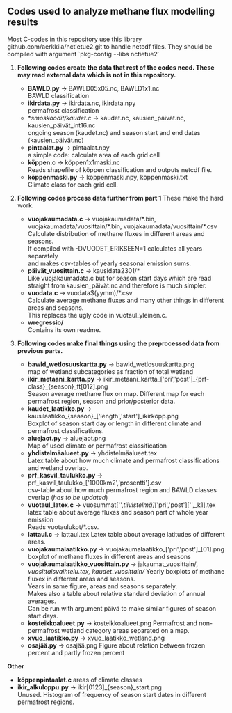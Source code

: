 ## Codes used to analyze methane flux modelling results
Most C-codes in this repository use this library github.com/aerkkila/nctietue2.git to handle netcdf files.
They should be compiled with argument \`pkg-config --libs nctietue2\`

1. **Following codes create the data that rest of the codes need. These may read external data which is not in this repository.**
   - **BAWLD<area>.py** &rarr; BAWLD05x05<area>.nc, BAWLD1x1<area>.nc \
	   BAWLD classification
   - **ikirdata<area>.py** &rarr; ikirdata<area>.nc, ikirdata<area>.npy \
	   permafrost classification
   - **smoskoodit/kaudet<area>.c* &rarr; kaudet<area>.nc, kausien_päivät.nc, kausien_päivät_int16.nc \
	   ongoing season (kaudet<area>.nc) and season start and end dates (kausien_päivät.nc)
   - **pintaalat<area>.py** &rarr; pintaalat<area>.npy \
	   a simple code: calculate area of each grid cell
   - **köppen.c** &rarr; köppen1x1maski<area>.nc \
	   Reads shapefile of köppen classification and outputs netcdf file.
   - **köppenmaski<area>.py** &rarr; köppenmaski<area>.npy, köppenmaski<area>.txt \
	   Climate class for each grid cell.

2. **Following codes process data further from part 1** These make the hard work.
   - **vuojakaumadata<area>.c** &rarr; vuojakaumadata/\*.bin, vuojakaumadata/vuosittain/\*.bin, vuojakaumadata/vuosittain/*.csv \
	   Calculate distribution of methane fluxes in different areas and seasons. \
	   If compiled with -DVUODET_ERIKSEEN=1 calculates all years separately \
	   and makes csv-tables of yearly seasonal emission sums.
   - **päivät_vuosittain.c** &rarr; kausidata2301/* \
	   Like vuojakaumadata<area>.c but for season start days
	   which are read straight from kausien_päivät.nc and therefore is much simpler.
   - **vuodata.c** &rarr; vuodata$(yymm)/\*.csv \
	   Calculate average methane fluxes and many other things in different areas and seasons. \
	   This replaces the ugly code in vuotaul_yleinen.c.
   - **wregressio/** \
	   Contains its own readme.

3. **Following codes make final things using the preprocessed data from previous parts.**
   - **bawld_wetlosuuskartta.py** &rarr; bawld_wetlosuuskartta.png \
	   map of wetland subcategories as fraction of total wetland
   - **ikir_metaani_kartta.py** &rarr; ikir_metaani_kartta_['pri','post']\_{prf-class}_{season}_ft[012].png \
	   Season average methane flux on map. Different map for each permafrost region, season and prior/posterior data.
   - **kaudet_laatikko.py** &rarr; kausilaatikko_{season}\_['length','start']\_ikirköpp.png \
	   Boxplot of season start day or length in different climate and permafrost classifications.
   - **aluejaot.py** &rarr; aluejaot.png \
	   Map of used climate or permafrost classification
   - **yhdistelmäalueet.py** &rarr; yhdistelmäalueet.tex \
	   Latex table about how much climate and permafrost classifications and wetland overlap.
   - **prf_kasvil_taulukko.py** &rarr; prf_kasvil_taulukko_['1000km2','prosentti'].csv \
	   csv-table about how much permafrost region and BAWLD classes overlap (*has to be updated*)
   - **vuotaul_latex.c** &rarr; vuosummat['',_tiivistelmä]_['pri','post']['',_k1].tex \
	   latex table about average fluxes and season part of whole year emission \
	   Reads vuotaulukot/\*.csv.
   - **lattaul.c** &rarr; lattaul.tex
	   Latex table about average latitudes of different areas.
   - **vuojakaumalaatikko<area>.py** &rarr; vuojakaumalaatikko_['pri','post']_[01].png \
	   boxplot of methane fluxes in different areas and seasons
   - **vuojakaumalaatikko_vuosittain.py** &rarr; jakaumat_vuosittain/*, vuosittaisvaihtelu.tex, kaudet_vuosittain/*
	   Yearly boxplots of methane fluxex in different areas and seasons. \
	   Years in same figure, areas and seasons separately. \
	   Makes also a table about relative standard deviation of annual averages. \
	   Can be run with argument päivä to make similar figures of season start days.
   - **kosteikkoalueet.py** &rarr; kosteikkoalueet.png
	   Permafrost and non-permafrost wetland category areas separated on a map.
   - **xvuo_laatikko.py** &rarr; xvuo_laatikko_wetland.png
   - **osajää.py** &rarr; osajää.png
	   Figure about relation between frozen percent and partly frozen percent

**Other**
- **köppenpintaalat<area>.c** areas of climate classes
- **ikir_alkuloppu.py** &rarr; ikir[0123]_{season}_start.png \
	   Unused. Histogram of frequency of season start dates in different permafrost regions.
